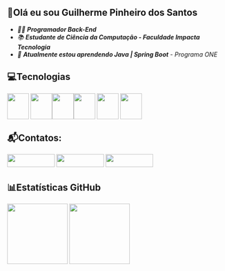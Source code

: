 ## 👋Olá eu sou Guilherme Pinheiro dos Santos 
- *👨‍💻 **Programador Back-End***
- *📚 **Estudante de Ciência da Computação - Faculdade Impacta Tecnologia***
- *🌱 **Atualmente estou aprendendo Java | Spring Boot** - Programa ONE*


## 💻Tecnologias

<img src="https://cdn.jsdelivr.net/gh/devicons/devicon@latest/icons/html5/html5-original.svg" width="50" height="60" style="vertical-align: middle; padding-left: 0; margin-left: 0;" /> <img src="https://cdn.jsdelivr.net/gh/devicons/devicon@latest/icons/css3/css3-original.svg" width="50" height="60" style="vertical-align: middle; padding-left: 0; margin-left: 0;" /><img src="https://cdn.jsdelivr.net/gh/devicons/devicon@latest/icons/javascript/javascript-original.svg"  width="50" height="60" style="vertical-align: middle; padding-left: 0; margin-left: 0;" /><img src="https://cdn.jsdelivr.net/gh/devicons/devicon@latest/icons/python/python-original-wordmark.svg" width="50" height="60" style="vertical-align: middle; padding-left: 0; margin-left: 0;"/>  <img src="https://cdn.jsdelivr.net/gh/devicons/devicon@latest/icons/java/java-original-wordmark.svg" width="50" height="60" style="vertical-align: middle; padding-left: 0; margin-left: 0;" /> <img src="https://cdn.jsdelivr.net/gh/devicons/devicon@latest/icons/spring/spring-original-wordmark.svg" width="50" height="60" style="vertical-align: middle; padding-left: 0; margin-left: 0;" />

## 📬Contatos:
<div>
  <a href="https://instagram.com/gui_7219" target="_blank"><img src="https://img.shields.io/badge/-Instagram-%23E4405F?style=for-the-badge&logo=instagram&logoColor=white" target="_blank" height = "30" width = "110"></a>
  <a href = "mailto:guilherme.psantos.dev@gmail.com"><img src="https://img.shields.io/badge/Gmail-D14836?style=for-the-badge&logo=gmail&logoColor=white" target="_blank" height = "30" width = "110"></a>
  <a href="https://www.linkedin.com/in/guilherme-psantos-dev" target="_blank"><img src="https://img.shields.io/badge/-LinkedIn-%230077B5?style=for-the-badge&logo=linkedin&logoColor=white" target="_blank" height = "30" width = "110"></a>
</div>
    
## 📊Estatísticas GitHub
<div>
<img height="140em" src="https://github-readme-stats.vercel.app/api/top-langs/?username=GuilhermePinheiroSantos&layout=compact&theme=dracula"/>
<img height="140em" src="https://github-readme-stats.vercel.app/api?username=GuilhermePinheiroSantos&show_icons=true&theme=dracula"/>
</div>             
